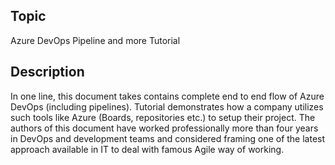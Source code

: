 ## Topic 
Azure DevOps Pipeline and more Tutorial

## Description
In one line, this document takes contains complete end to end flow of Azure DevOps (including pipelines). 
Tutorial demonstrates how a company utilizes such tools like Azure (Boards, repositories etc.) to setup their project. The authors of this document have worked professionally more than four years in DevOps and development teams and considered framing one of the latest approach available in IT to deal with famous Agile way of working.

